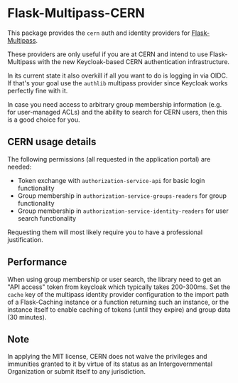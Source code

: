 # Flask-Multipass-CERN

This package provides the `cern` auth and identity providers for [Flask-Multipass][multipass].

These providers are only useful if you are at CERN and intend to use Flask-Multipass
with the new Keycloak-based CERN authentication infrastructure.

In its current state it also overkill if all you want to do is logging in via OIDC. If that's your
goal use the `authlib` multipass provider since Keycloak works perfectly fine with it.

In case you need access to arbitrary group membership information (e.g. for user-managed ACLs) and
the ability to search for CERN users, then this is a good choice for you.

## CERN usage details

The following permissions (all requested in the application portal) are needed:

- Token exchange with `authorization-service-api` for basic login functionality
- Group membership in `authorization-service-groups-readers` for group functionality
- Group membership in `authorization-service-identity-readers` for user search functionality

Requesting them will most likely require you to have a professional justification.

## Performance

When using group membership or user search, the library need to get an "API access" token from
keycloak which typically takes 200-300ms. Set the `cache` key of the multipass identity
provider configuration to the import path of a Flask-Caching instance or a function returning such
an instance, or the instance itself to enable caching of tokens (until they expire) and group
data (30 minutes).

## Note

In applying the MIT license, CERN does not waive the privileges and immunities granted to it
by virtue of its status as an Intergovernmental Organization or submit itself to any jurisdiction.


[multipass]: https://github.com/indico/flask-multipass
